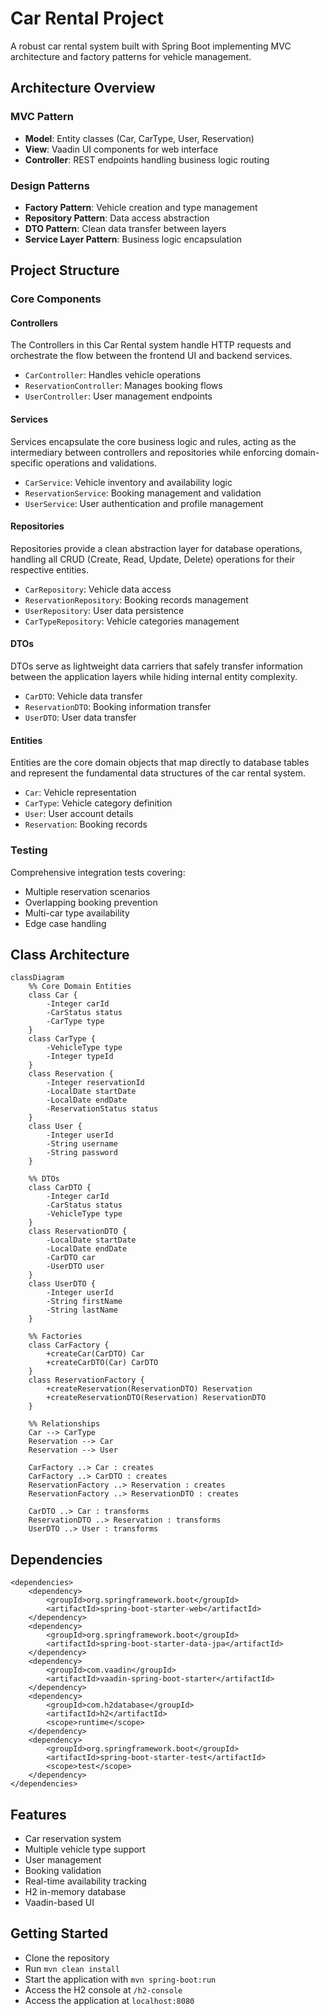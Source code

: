 # Car Rental Project

A robust car rental system built with Spring Boot implementing MVC architecture and factory patterns for vehicle management.

## Architecture Overview

### MVC Pattern

- **Model**: Entity classes (Car, CarType, User, Reservation)
- **View**: Vaadin UI components for web interface
- **Controller**: REST endpoints handling business logic routing

### Design Patterns

- **Factory Pattern**: Vehicle creation and type management
- **Repository Pattern**: Data access abstraction
- **DTO Pattern**: Clean data transfer between layers
- **Service Layer Pattern**: Business logic encapsulation

## Project Structure

### Core Components

#### Controllers

The Controllers in this Car Rental system handle HTTP requests and orchestrate the flow
between the frontend UI and backend services.

- `CarController`: Handles vehicle operations
- `ReservationController`: Manages booking flows
- `UserController`: User management endpoints

#### Services

Services encapsulate the core business logic and rules, acting as the intermediary
between controllers and repositories while enforcing domain-specific operations and validations.

- `CarService`: Vehicle inventory and availability logic
- `ReservationService`: Booking management and validation
- `UserService`: User authentication and profile management

#### Repositories

Repositories provide a clean abstraction layer for database operations, handling
all CRUD (Create, Read, Update, Delete) operations for their respective entities.

- `CarRepository`: Vehicle data access
- `ReservationRepository`: Booking records management
- `UserRepository`: User data persistence
- `CarTypeRepository`: Vehicle categories management

#### DTOs

DTOs serve as lightweight data carriers that safely transfer information between the application
layers while hiding internal entity complexity.

- `CarDTO`: Vehicle data transfer
- `ReservationDTO`: Booking information transfer
- `UserDTO`: User data transfer

#### Entities

Entities are the core domain objects that map directly to database tables and represent
the fundamental data structures of the car rental system.

- `Car`: Vehicle representation
- `CarType`: Vehicle category definition
- `User`: User account details
- `Reservation`: Booking records

### Testing

Comprehensive integration tests covering:

- Multiple reservation scenarios
- Overlapping booking prevention
- Multi-car type availability
- Edge case handling

## Class Architecture

```mermaid
classDiagram
    %% Core Domain Entities
    class Car {
        -Integer carId
        -CarStatus status
        -CarType type
    }
    class CarType {
        -VehicleType type
        -Integer typeId
    }
    class Reservation {
        -Integer reservationId
        -LocalDate startDate
        -LocalDate endDate
        -ReservationStatus status
    }
    class User {
        -Integer userId
        -String username
        -String password
    }

    %% DTOs
    class CarDTO {
        -Integer carId
        -CarStatus status
        -VehicleType type
    }
    class ReservationDTO {
        -LocalDate startDate
        -LocalDate endDate
        -CarDTO car
        -UserDTO user
    }
    class UserDTO {
        -Integer userId
        -String firstName
        -String lastName
    }

    %% Factories
    class CarFactory {
        +createCar(CarDTO) Car
        +createCarDTO(Car) CarDTO
    }
    class ReservationFactory {
        +createReservation(ReservationDTO) Reservation
        +createReservationDTO(Reservation) ReservationDTO
    }

    %% Relationships
    Car --> CarType
    Reservation --> Car
    Reservation --> User

    CarFactory ..> Car : creates
    CarFactory ..> CarDTO : creates
    ReservationFactory ..> Reservation : creates
    ReservationFactory ..> ReservationDTO : creates

    CarDTO ..> Car : transforms
    ReservationDTO ..> Reservation : transforms
    UserDTO ..> User : transforms

```

## Dependencies

```
<dependencies>
    <dependency>
        <groupId>org.springframework.boot</groupId>
        <artifactId>spring-boot-starter-web</artifactId>
    </dependency>
    <dependency>
        <groupId>org.springframework.boot</groupId>
        <artifactId>spring-boot-starter-data-jpa</artifactId>
    </dependency>
    <dependency>
        <groupId>com.vaadin</groupId>
        <artifactId>vaadin-spring-boot-starter</artifactId>
    </dependency>
    <dependency>
        <groupId>com.h2database</groupId>
        <artifactId>h2</artifactId>
        <scope>runtime</scope>
    </dependency>
    <dependency>
        <groupId>org.springframework.boot</groupId>
        <artifactId>spring-boot-starter-test</artifactId>
        <scope>test</scope>
    </dependency>
</dependencies>
```

## Features

- Car reservation system
- Multiple vehicle type support
- User management
- Booking validation
- Real-time availability tracking
- H2 in-memory database
- Vaadin-based UI

## Getting Started

- Clone the repository
- Run `mvn clean install`
- Start the application with `mvn spring-boot:run`
- Access the H2 console at `/h2-console`
- Access the application at `localhost:8080`
